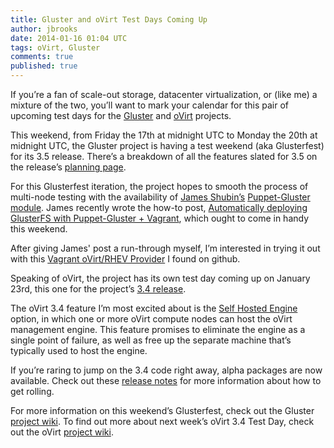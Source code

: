 ```yaml
---
title: Gluster and oVirt Test Days Coming Up
author: jbrooks
date: 2014-01-16 01:04 UTC
tags: oVirt, Gluster
comments: true
published: true
---
```


If you’re a fan of scale-out storage, datacenter virtualization, or (like me) a mixture of the two, you’ll want to mark your calendar for this pair of upcoming test days for the [Gluster](http://www.gluster.org) and [oVirt](http://www.ovirt.org) projects.

This weekend, from Friday the 17th at midnight UTC to Monday the 20th at midnight UTC, the Gluster project is having a test weekend (aka Glusterfest) for its 3.5 release. There’s a breakdown of all the features slated for 3.5 on the release’s [planning page](http://www.gluster.org/community/documentation/index.php/Planning35).

For this Glusterfest iteration, the project hopes to smooth the process of multi-node testing with the availability of [James Shubin’s](https://twitter.com/purpleidea) [Puppet-Gluster module](https://forge.gluster.org/puppet-gluster/). James recently wrote the how-to post, [Automatically deploying GlusterFS with Puppet-Gluster + Vagrant](https://ttboj.wordpress.com/2014/01/08/automatically-deploying-glusterfs-with-puppet-gluster-vagrant/), which ought to come in handy this weekend.

After giving James' post a run-through myself, I’m interested in trying it out with this [Vagrant oVirt/RHEV Provider](https://github.com/pradels/vagrant-ovirt) I found on github.

Speaking of oVirt, the project has its own test day coming up on January 23rd, this one for the project’s [3.4 release](http://www.ovirt.org/OVirt_3.4_release_management).

The oVirt 3.4 feature I’m most excited about is the [Self Hosted Engine](http://www.ovirt.org/Features/Self_Hosted_Engine) option, in which one or more oVirt compute nodes can host the oVirt management engine. This feature promises to eliminate the engine as a single point of failure, as well as free up the separate machine that’s typically used to host the engine.

If you’re raring to jump on the 3.4 code right away, alpha packages are now available. Check out these [release notes](http://www.ovirt.org/OVirt_3.4.0_release_notes) for more information about how to get rolling.

For more information on this weekend’s Glusterfest, check out the Gluster [project wiki](http://www.gluster.org/community/documentation/index.php/GlusterFest). To find out more about next week’s oVirt 3.4 Test Day, check out the oVirt [project wiki](http://www.ovirt.org/OVirt_3.4_TestDay).
